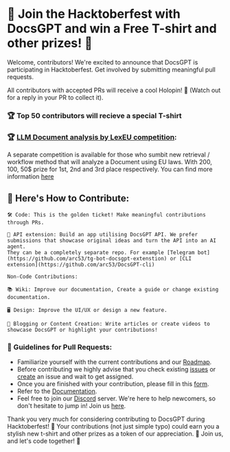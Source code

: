 # **🎉 Join the Hacktoberfest with DocsGPT and win a Free T-shirt and other prizes! 🎉**

Welcome, contributors! We're excited to announce that DocsGPT is participating in Hacktoberfest. Get involved by submitting meaningful pull requests.

All contributors with accepted PRs will receive a cool Holopin! 🤩 (Watch out for a reply in your PR to collect it).

### 🏆 Top 50 contributors will recieve a special T-shirt

### 🏆 [LLM Document analysis by LexEU competition](https://github.com/arc53/DocsGPT/blob/main/lexeu-competition.md): 
A separate competition is available for those who sumbit new retrieval / workflow method that will analyze a Document using EU laws.
With 200$, 100$, 50$ prize for 1st, 2nd and 3rd place respectively.
You can find more information [here](https://github.com/arc53/DocsGPT/blob/main/lexeu-competition.md)

## 📜 Here's How to Contribute:
```text
🛠️ Code: This is the golden ticket! Make meaningful contributions through PRs.

🧩 API extension: Build an app utilising DocsGPT API. We prefer submissions that showcase original ideas and turn the API into an AI agent.
They can be a completely separate repo. For example [Telegram bot](https://github.com/arc53/tg-bot-docsgpt-extenstion) or [CLI extension](https://github.com/arc53/DocsGPT-cli)

Non-Code Contributions:

📚 Wiki: Improve our documentation, Create a guide or change existing documentation.

🖥️ Design: Improve the UI/UX or design a new feature.

📝 Blogging or Content Creation: Write articles or create videos to showcase DocsGPT or highlight your contributions!
```

### 📝 Guidelines for Pull Requests:
- Familiarize yourself with the current contributions and our [Roadmap](https://github.com/orgs/arc53/projects/2).
- Before contributing we highly advise that you check existing [issues](https://github.com/arc53/DocsGPT/issues) or [create](https://github.com/arc53/DocsGPT/issues/new/choose) an issue and wait to get assigned.
- Once you are finished with your contribution, please fill in this [form](https://airtable.com/appikMaJwdHhC1SDP/pagoblCJ9W29wf6Hf/form).
- Refer to the [Documentation](https://docs.docsgpt.cloud/).
- Feel free to join our [Discord](https://discord.gg/n5BX8dh8rU) server. We're here to help newcomers, so don't hesitate to jump in! Join us [here](https://discord.gg/n5BX8dh8rU).
  
Thank you very much for considering contributing to DocsGPT during Hacktoberfest! 🙏 Your contributions (not just simple typo) could earn you a stylish new t-shirt and other prizes as a token of our appreciation. 🎁 Join us, and let's code together! 🚀

